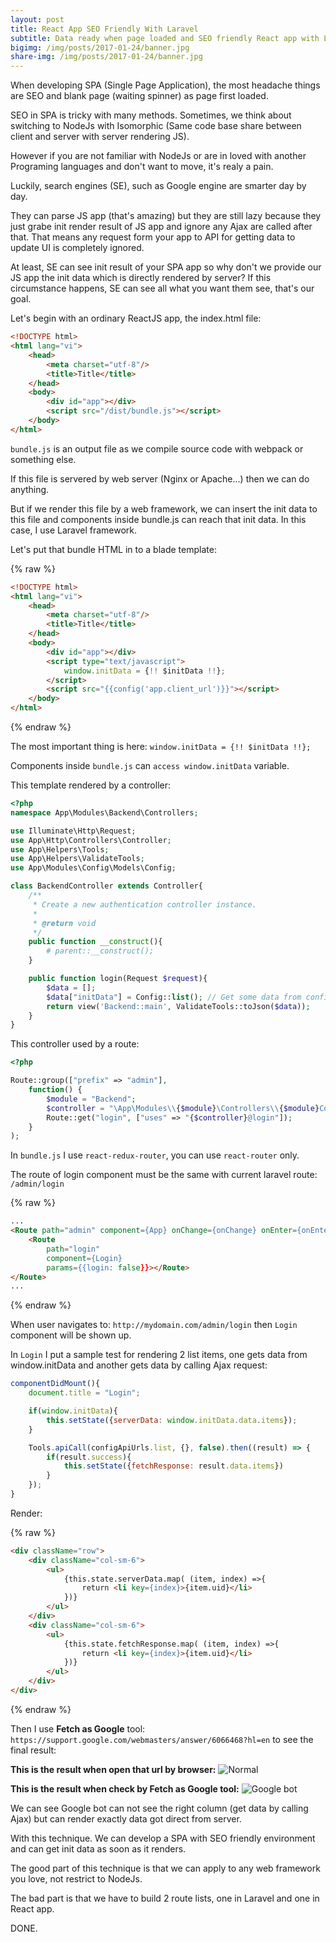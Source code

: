 ```yaml
---
layout: post
title: React App SEO Friendly With Laravel
subtitle: Data ready when page loaded and SEO friendly React app with Laravel
bigimg: /img/posts/2017-01-24/banner.jpg
share-img: /img/posts/2017-01-24/banner.jpg
---
```


When developing SPA (Single Page Application), the most headache things are SEO and blank page (waiting spinner) as page first loaded.

SEO in SPA is tricky with many methods. Sometimes, we think about switching to NodeJs with Isomorphic (Same code base share between client and server with server rendering JS).

However if you are not familiar with NodeJs or are in loved with another Programing languages and don't want to move, it's realy a pain.

Luckily, search engines (SE), such as Google engine are smarter day by day.

They can parse JS app (that's amazing) but they are still lazy because they just grabe init render result of JS app and ignore any Ajax are called after that. That means any request form your app to API for getting data to update UI is completely ignored.

At least, SE can see init result of your SPA app so why don't we provide our JS app the init data which is directly rendered by server? If this circumstance happens, SE can see all what you want them see, that's our goal.

Let's begin with an ordinary ReactJS app, the index.html file:


```html
<!DOCTYPE html>
<html lang="vi">
    <head>
        <meta charset="utf-8"/>
        <title>Title</title>
    </head>
    <body>
        <div id="app"></div>
        <script src="/dist/bundle.js"></script>
    </body>
</html>
```

```bundle.js``` is an output file as we compile source code with webpack or something else.

If this file is servered by web server (Nginx or Apache...) then we can do anything.

But if we render this file by a web framework, we can insert the init data to this file and components inside bundle.js can reach that init data. In this case, I use Laravel framework.

Let's put that bundle HTML in to a blade template:

{% raw %}
```html
<!DOCTYPE html>
<html lang="vi">
    <head>
        <meta charset="utf-8"/>
        <title>Title</title>
    </head>
    <body>
        <div id="app"></div>
        <script type="text/javascript">
            window.initData = {!! $initData !!};
        </script>
        <script src="{{config('app.client_url')}}"></script>
    </body>
</html>
```
{% endraw %}

The most important thing is here: ```window.initData = {!! $initData !!};```

Components inside ```bundle.js``` can ```access window.initData``` variable.

This template rendered by a controller:

```php
<?php
namespace App\Modules\Backend\Controllers;

use Illuminate\Http\Request;
use App\Http\Controllers\Controller;
use App\Helpers\Tools;
use App\Helpers\ValidateTools;
use App\Modules\Config\Models\Config;

class BackendController extends Controller{
    /**
     * Create a new authentication controller instance.
     *
     * @return void
     */
    public function __construct(){
        # parent::__construct();
    }

    public function login(Request $request){
        $data = [];
        $data["initData"] = Config::list(); // Get some data from config table
        return view('Backend::main', ValidateTools::toJson($data));
    }
}
```

This controller used by a route:

```php
<?php

Route::group(["prefix" => "admin"],
    function() {
        $module = "Backend";
        $controller = "\App\Modules\\{$module}\Controllers\\{$module}Controller";
        Route::get("login", ["uses" => "{$controller}@login"]);
    }
);
```

In ```bundle.js``` I use ```react-redux-router```, you can use ```react-router``` only.

The route of login component must be the same with current laravel route: ```/admin/login```

{% raw %}
```html
...
<Route path="admin" component={App} onChange={onChange} onEnter={onEnter}>
    <Route
        path="login"
        component={Login}
        params={{login: false}}></Route>
</Route>
...
```
{% endraw %}

When user navigates to: ```http://mydomain.com/admin/login``` then ```Login``` component will be shown up.

In ```Login``` I put a sample test for rendering 2 list items, one gets data from window.initData and another gets data by calling Ajax request:

```javascript
componentDidMount(){
    document.title = "Login";

    if(window.initData){
        this.setState({serverData: window.initData.data.items});
    }

    Tools.apiCall(configApiUrls.list, {}, false).then((result) => {
        if(result.success){
            this.setState({fetchResponse: result.data.items})
        }
    });
}

```

Render:

{% raw %}
```html
<div className="row">
    <div className="col-sm-6">
        <ul>
            {this.state.serverData.map( (item, index) =>{
                return <li key={index}>{item.uid}</li>
            })}
        </ul>
    </div>
    <div className="col-sm-6">
        <ul>
            {this.state.fetchResponse.map( (item, index) =>{
                return <li key={index}>{item.uid}</li>
            })}
        </ul>
    </div>
</div>
```
{% endraw %}

Then I use **Fetch as Google** tool: ```https://support.google.com/webmasters/answer/6066468?hl=en``` to see the final result:

**This is the result when open that url by browser:**
![Normal](/img/posts/2017-01-24/web-render.jpg)

**This is the result when check by Fetch as Google tool:**
![Google bot](/img/posts/2017-01-24/bot-render.jpg)

We can see Google bot can not see the right column (get data by calling Ajax) but can render exactly data got direct from server.

With this technique. We can develop a SPA with SEO friendly environment and can get init data as soon as it renders.

The good part of this technique is that we can apply to any web framework you love, not restrict to NodeJs.

The bad part is that we have to build 2 route lists, one in Laravel and one in React app.

DONE.
